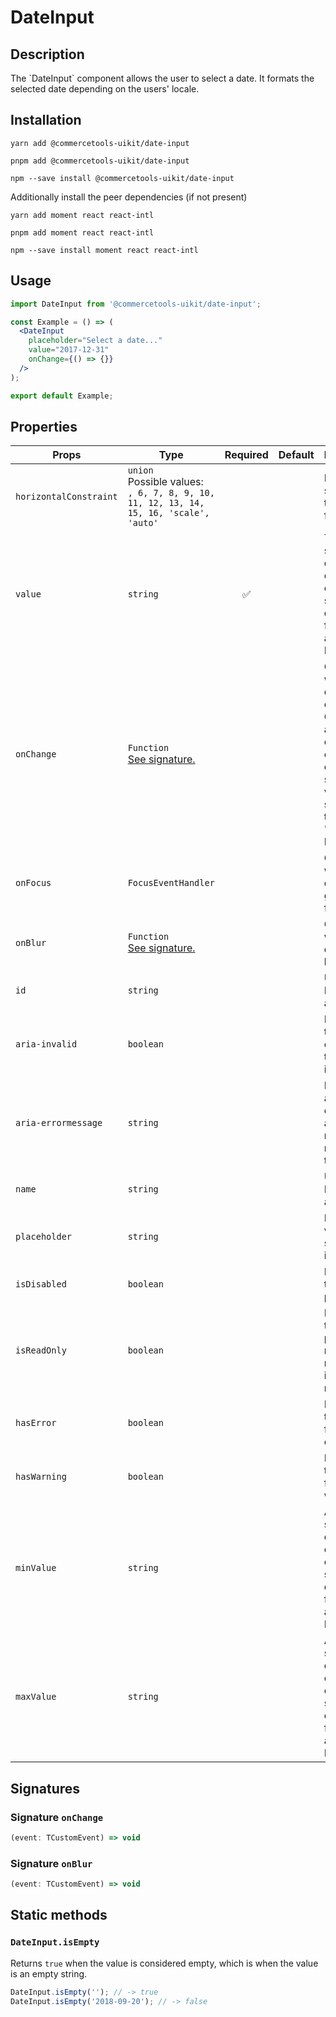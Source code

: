 <!-- THIS IS AN AUTOGENERATED FILE. DO NOT EDIT THIS FILE DIRECTLY. -->
<!-- This file is created by the `pnpm generate-readme` script. -->

# DateInput

## Description

The \`DateInput\` component allows the user to select a date. It formats the selected date depending on the users' locale.

## Installation

```
yarn add @commercetools-uikit/date-input
```

```
pnpm add @commercetools-uikit/date-input
```

```
npm --save install @commercetools-uikit/date-input
```

Additionally install the peer dependencies (if not present)

```
yarn add moment react react-intl
```

```
pnpm add moment react react-intl
```

```
npm --save install moment react react-intl
```

## Usage

```jsx
import DateInput from '@commercetools-uikit/date-input';

const Example = () => (
  <DateInput
    placeholder="Select a date..."
    value="2017-12-31"
    onChange={() => {}}
  />
);

export default Example;
```

## Properties

| Props                  | Type                                                                                         | Required | Default | Description                                                                                                                               |
| ---------------------- | -------------------------------------------------------------------------------------------- | :------: | ------- | ----------------------------------------------------------------------------------------------------------------------------------------- |
| `horizontalConstraint` | `union`<br/>Possible values:<br/>`, 6, 7, 8, 9, 10, 11, 12, 13, 14, 15, 16, 'scale', 'auto'` |          |         | Horizontal size limit of the input field.                                                                                                 |
| `value`                | `string`                                                                                     |    ✅    |         | The selected date, must either be an empty string or a date formatted as "YYYY-MM-DD".                                                    |
| `onChange`             | `Function`<br/>[See signature.](#signature-onChange)                                         |          |         | Called when the date changes. Called with an event containing either an empty string (no value) or a string in this format: "YYYY-MM-DD". |
| `onFocus`              | `FocusEventHandler`                                                                          |          |         | Called when the date input gains focus.                                                                                                   |
| `onBlur`               | `Function`<br/>[See signature.](#signature-onBlur)                                           |          |         | Called when the date input loses focus.                                                                                                   |
| `id`                   | `string`                                                                                     |          |         | Used as the HTML `id` attribute.                                                                                                          |
| `aria-invalid`         | `boolean`                                                                                    |          |         | Indicate if the value entered in the input is invalid.                                                                                    |
| `aria-errormessage`    | `string`                                                                                     |          |         | HTML ID of an element containing an error message related to the input.                                                                   |
| `name`                 | `string`                                                                                     |          |         | Used as the HTML `name` attribute.                                                                                                        |
| `placeholder`          | `string`                                                                                     |          |         | Placeholder value to show in the input field                                                                                              |
| `isDisabled`           | `boolean`                                                                                    |          |         | Disables the date picker                                                                                                                  |
| `isReadOnly`           | `boolean`                                                                                    |          |         | Disables the date picker menu and makes input field read-only                                                                             |
| `hasError`             | `boolean`                                                                                    |          |         | Indicates the input field has an error                                                                                                    |
| `hasWarning`           | `boolean`                                                                                    |          |         | Indicates the input field has a warning                                                                                                   |
| `minValue`             | `string`                                                                                     |          |         | A minimum selectable date. Must either be an empty string or a date formatted as "YYYY-MM-DD".                                            |
| `maxValue`             | `string`                                                                                     |          |         | A maximum selectable date. Must either be an empty string or a date formatted as "YYYY-MM-DD".                                            |

## Signatures

### Signature `onChange`

```ts
(event: TCustomEvent) => void
```

### Signature `onBlur`

```ts
(event: TCustomEvent) => void
```

## Static methods

### `DateInput.isEmpty`

Returns `true` when the value is considered empty, which is when the value is an empty string.

```js
DateInput.isEmpty(''); // -> true
DateInput.isEmpty('2018-09-20'); // -> false
```
